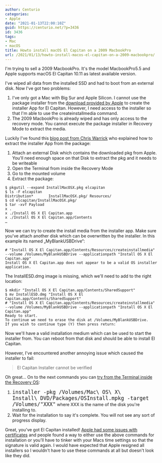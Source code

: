 ```yaml
---
author: Centurio
categories:
- Apple
date: "2021-01-13T22:00:10Z"
guid: https://centurio.net/?p=3436
id: 3436
tags:
- Mac
- macOS
title: Howto install macOS El Capitan on a 2009 MacbookPro
url: /2021/01/13/howto-install-macos-el-capitan-on-a-2009-macbookpro/
---
```

I'm trying to sell a 2009 MacbookPro. It's the model MacbookPro5.5 and Apple supports macOS El Capitan 10.11 as latest available version.

I've wiped all data from the installed SSD and had to boot from an external disk. Now I've got two problems:

  1. I've only got a Mac with Big Sur and Apple Silicon. I cannot use the package installer from the [download provided by Apple](https://support.apple.com/de-de/HT211683) to create the installer App for El Capitan. However, I need access to the installer so that I'm able to use the createinstallmedia command.
  2. The 2009 MacbookPro is already wiped and has only access to the recovery mode. You cannot execute the package installer in Recovery Mode to extract the media.

Luckily I've found this [blog post from Chris Warrick](https://chriswarrick.com/blog/2020/06/03/reinstalling-macos-what-to-try-when-all-else-fails/) who explained how to extract the installer App from the package:

  1. Attach an external Disk which contains the downloaded pkg from Apple. You'll need enough space on that Disk to extract the pkg and it needs to be writeable
  2. Open the Terminal from inside the Recovery Mode
  3. Go to the mounted volume
  4. Extract the package:

```
$ pkgutil --expand InstallMacOSX.pkg elcapitan
$ ls -F elcapitan
Distribution*       InstallMacOSX.pkg/ Resources/
$ cd elcapitan/InstallMacOSX.pkg/
$ tar -xvf Payload
x .
x ./Install OS X El Capitan.app
x ./Install OS X El Capitan.app/Contents
…
```

Now we can try to create the install media from the installer app. Make sure you've attach another disk which can be overwritten by the installer. In this example its named &#8222;MyBlankUSBDrive&#8220;:

```
# "Install OS X El Capitan.app/Contents/Resources/createinstallmedia" --volume /Volumes/MyBlankUSBDrive --applicationpath "Install OS X El Capitan.app"
Install OS X El Capitan.app does not appear to be a valid OS installer application.
```

The InstallESD.dmg image is missing, which we'll need to add to the right location:

```
$ mkdir "Install OS X El Capitan.app/Contents/SharedSupport"
$ mv InstallESD.dmg "Install OS X El Capitan.app/Contents/SharedSupport"
# "Install OS X El Capitan.app/Contents/Resources/createinstallmedia" --volume /Volumes/MyBlankUSBDrive --applicationpath "Install OS X El Capitan.app"
Ready to start.
To continue we need to erase the disk at /Volumes/MyBlankUSBDrive.
If you wish to continue type (Y) then press return:
```

Now we'll have a valid installation medium which can be used to start the installer from. You can reboot from that disk and should be able to install El Capitan. 

However, I've encountered another annoying issue which caused the installer to fail:

<blockquote class="wp-block-quote">
  <p>
    El Capitan Installer cannot be verified
  </p>
</blockquote>

Oh great&#8230; On to the next commands you can [try from the Terminal inside the Recovery OS](https://apple.stackexchange.com/a/232016/19241):

  1. <code style="font-size: 17px;">installer -pkg /Volumes/Mac\ OS\ X\ Install\ DVD/Packages/OSInstall.mpkg -target /Volumes/"XXX"</code> where XXX is the name of the disk you're installing to.
  2. Wait for the installation to say it's complete. You will not see any sort of progress display.

Great, you've got El Capitan installed! [Apple had some issues with certificates](https://tidbits.com/2019/10/28/redownload-archived-macos-installers-to-address-expired-certificates/) and people found a way to either use the above commands for installation or you'll have to tinker with your Macs time settings so that the signature is valid again. I would have expected that Apple resigned all installers so I wouldn't have to use these commands at all but doesn't look like they did.